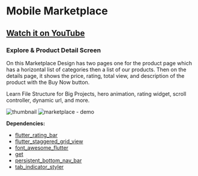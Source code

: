 # Mobile Marketplace

## [Watch it on YouTube](https://youtu.be/VAIwqG7e3n8)

### Explore & Product Detail Screen

On this Marketplace Design has two pages one for the product page which has a horizontal list of categories then a list of our products. Then on the details page, it shows the price, rating, total view,  and description of the product with the Buy Now button.

Learn File Structure for Big Projects, hero animation, rating widget, scroll controller, dynamic url, and more.

![thumbnail](https://user-images.githubusercontent.com/84274595/135741435-35f40322-6c50-4027-a649-816b763da914.png)
![marketplace - demo](https://user-images.githubusercontent.com/84274595/135741429-31616ad4-5dbf-4e86-85d0-37cd121f7df4.gif)


**Dependencies:**

- [flutter_rating_bar](https://pub.dev/packages/flutter_rating_bar)
- [flutter_staggered_grid_view](https://pub.dev/packages/flutter_staggered_grid_view)
- [font_awesome_flutter](https://pub.dev/packages/font_awesome_flutter)
- [get](https://pub.dev/packages/get)
- [persistent_bottom_nav_bar](https://pub.dev/packages/persistent_bottom_nav_bar)
- [tab_indicator_styler](https://pub.dev/packages/tab_indicator_styler)
